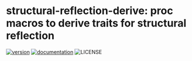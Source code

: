 # structural-reflection-derive: proc macros to derive traits for structural reflection

[![version](https://img.shields.io/crates/v/structural-reflection-derive)](https://crates.io/crates/structural-reflection-derive)
[![documentation](https://docs.rs/structural-reflection-derive/badge.svg)](https://docs.rs/structural-reflection-derive)
![LICENSE](https://img.shields.io/crates/l/structural-reflection-derive)
